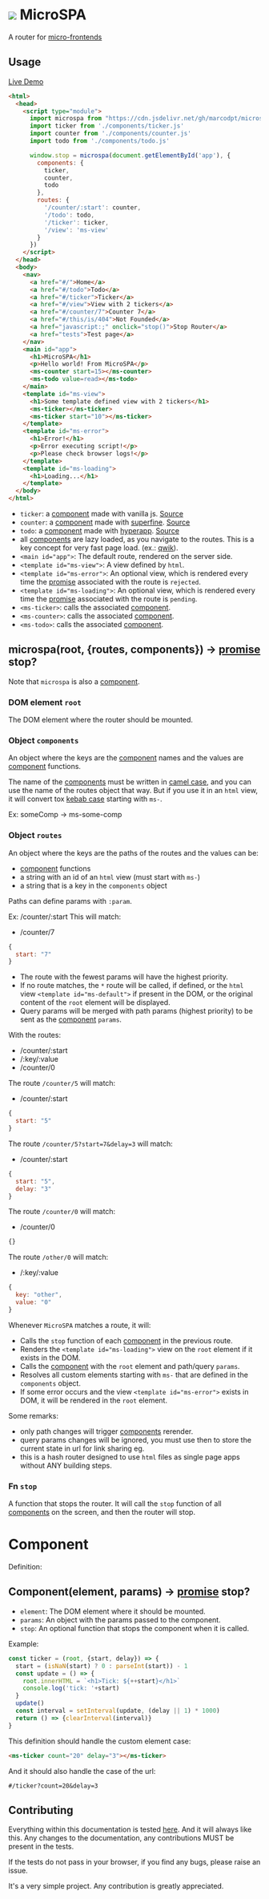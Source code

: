 # ![](favicon.ico) MicroSPA
A router for [micro-frontends](https://micro-frontends.org/)

## Usage
[Live Demo](https://marcodpt.github.io/microspa/)

```html
<html>
  <head>
    <script type="module">
      import microspa from "https://cdn.jsdelivr.net/gh/marcodpt/microspa/index.js"
      import ticker from './components/ticker.js'
      import counter from './components/counter.js'
      import todo from './components/todo.js'

      window.stop = microspa(document.getElementById('app'), {
        components: {
          ticker,
          counter,
          todo
        },
        routes: {
          '/counter/:start': counter,
          '/todo': todo,
          '/ticker': ticker,
          '/view': 'ms-view'
        }
      })
    </script>
  </head>
  <body>
    <nav>
      <a href="#/">Home</a>
      <a href="#/todo">Todo</a>
      <a href="#/ticker">Ticker</a>
      <a href="#/view">View with 2 tickers</a>
      <a href="#/counter/7">Counter 7</a>
      <a href="#/this/is/404">Not Founded</a>
      <a href="javascript:;" onclick="stop()">Stop Router</a>
      <a href="tests">Test page</a>
    </nav>
    <main id="app">
      <h1>MicroSPA</h1>
      <p>Hello world! From MicroSPA</p>
      <ms-counter start=15></ms-counter>
      <ms-todo value=read></ms-todo>
    </main>
    <template id="ms-view">
      <h1>Some template defined view with 2 tickers</h1>
      <ms-ticker></ms-ticker>
      <ms-ticker start="10"></ms-ticker>
    </template>
    <template id="ms-error">
      <h1>Error!</h1>
      <p>Error executing script!</p>
      <p>Please check browser logs!</p>
    </template>
    <template id="ms-loading">
      <h1>Loading...</h1>
    </template>
  </body>
</html>
```
 - `ticker`: a [component](#Component) made with vanilla js.
[Source](https://raw.githubusercontent.com/marcodpt/microspa/main/components/ticker.js) 
 - `counter`: a [component](#Component) made with
[superfine](https://github.com/jorgebucaran/superfine).
[Source](https://raw.githubusercontent.com/marcodpt/microspa/main/components/counter.js) 
 - `todo`: a [component](#Component) made with
[hyperapp](https://github.com/jorgebucaran/hyperapp).
[Source](https://raw.githubusercontent.com/marcodpt/microspa/main/components/todo.js) 
 - all [components](#Component) are lazy loaded, as you navigate to the routes.
This is a key concept for very fast page load.
(ex.: [qwik](https://github.com/BuilderIO/qwik)).
 - `<main id="app">`: The default route, rendered on the server side.
 - `<template id="ms-view">`: A view defined by `html`.
 - `<template id="ms-error">`: An optional view, which is rendered every time the
[promise](https://developer.mozilla.org/en-US/docs/Web/JavaScript/Reference/Global_Objects/Promise)
associated with the route is `rejected`. 
 - `<template id="ms-loading">`: An optional view, which is rendered every time the
[promise](https://developer.mozilla.org/en-US/docs/Web/JavaScript/Reference/Global_Objects/Promise)
associated with the route is `pending`.
 - `<ms-ticker>`: calls the associated [component](#Component).
 - `<ms-counter>`: calls the associated [component](#Component).
 - `<ms-todo>`: calls the associated [component](#Component).

## microspa(root, {routes, components}) -> [promise](https://developer.mozilla.org/en-US/docs/Web/JavaScript/Reference/Global_Objects/Promise) stop?
Note that `microspa` is also a [component](#Component).

### DOM element `root`
The DOM element where the router should be mounted.

### Object `components`
An object where the keys are the [component](#Component) names and the 
values are [component](#Component) functions.

The name of the [components](#Component) must be written in
[camel case](https://en.wikipedia.org/wiki/Camel_case),
and you can use the name of the routes object that way.
But if you use it in an `html` view, it will convert tox
[kebab case](https://en.wikipedia.org/wiki/Letter_case#Kebab_case)
starting with `ms-`.

Ex: someComp -> ms-some-comp

### Object `routes`
An object where the keys are the paths of the routes and the values can be:
 - [component](#Component) functions
 - a string with an id of an `html` view (must start with `ms-`)
 - a string that is a key in the `components` object

Paths can define params with `:param`.

Ex: /counter/:start
This will match:
 - /counter/7
```js
{
  start: "7"
}
```

 - The route with the fewest params will have the highest priority.
 - If no route matches, the `*` route will be called, if defined,
or the `html` view `<template id="ms-default">` if present in the DOM,
or the original content of the `root` element will be displayed.
 - Query params will be merged with path params (highest priority) to be sent
as the [component](#Component) `params`.

With the routes:
 - /counter/:start
 - /:key/:value
 - /counter/0

The route `/counter/5` will match:
 - /counter/:start
```js
{
  start: "5"
}
```

The route `/counter/5?start=7&delay=3` will match:
 - /counter/:start
```js
{
  start: "5",
  delay: "3"
}
```

The route `/counter/0` will match:
 - /counter/0
```js
{}
```

The route `/other/0` will match:
 - /:key/:value
```js
{
  key: "other",
  value: "0"
}
```

Whenever `MicroSPA` matches a route, it will:
 - Calls the `stop` function of each [component](#Component) in the previous route.
 - Renders the `<template id="ms-loading">` view on the `root` element if it
exists in the DOM.
 - Calls the [component](#Component) with the `root` element and path/query `params`.
 - Resolves all custom elements starting with `ms-` that are defined in the `components` object.
 - If some error occurs and the view `<template id="ms-error">` exists in DOM,
it will be rendered in the `root` element.

Some remarks:
 - only path changes will trigger [components](#Component) rerender.
 - query params changes will be ignored, you must use then to store the current
state in url for link sharing eg. 
 - this is a hash router designed to use `html` files as single page apps
without ANY building steps.

### Fn `stop`
A function that stops the router. It will call the `stop` function of all
[components](#Component) on the screen, and then the router will stop. 

# Component
Definition:

## Component(element, params) -> [promise](https://developer.mozilla.org/en-US/docs/Web/JavaScript/Reference/Global_Objects/Promise) stop?
- `element`: The DOM element where it should be mounted.
- `params`: An object with the params passed to the component.
- `stop`: An optional function that stops the component when it is called.

Example: 
```js
const ticker = (root, {start, delay}) => {
  start = (isNaN(start) ? 0 : parseInt(start)) - 1
  const update = () => {
    root.innerHTML = `<h1>Tick: ${++start}</h1>`
    console.log('tick: '+start)
  }
  update()
  const interval = setInterval(update, (delay || 1) * 1000)
  return () => {clearInterval(interval)}
}
```

This definition should handle the custom element case:
```html
<ms-ticker count="20" delay="3"></ms-ticker>
```

And it should also handle the case of the url:
```
#/ticker?count=20&delay=3
```

## Contributing
Everything within this documentation is tested 
[here](https://marcodpt.github.io/microspa/tests/).
And it will always like this. Any changes to the documentation,
any contributions MUST be present in the tests.

If the tests do not pass in your browser, if you find any bugs, please raise
an issue.

It's a very simple project. Any contribution is greatly appreciated.
